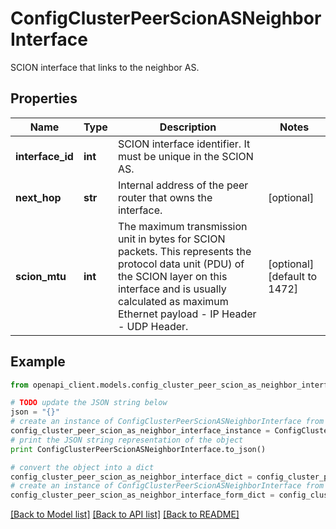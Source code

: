 # ConfigClusterPeerScionASNeighborInterface

SCION interface that links to the neighbor AS.

## Properties

Name | Type | Description | Notes
------------ | ------------- | ------------- | -------------
**interface_id** | **int** | SCION interface identifier. It must be unique in the SCION AS. | 
**next_hop** | **str** | Internal address of the peer router that owns the interface. | [optional] 
**scion_mtu** | **int** | The maximum transmission unit in bytes for SCION packets. This represents the protocol data unit (PDU) of the SCION layer on this interface and is usually calculated as maximum Ethernet payload - IP Header - UDP Header.  | [optional] [default to 1472]

## Example

```python
from openapi_client.models.config_cluster_peer_scion_as_neighbor_interface import ConfigClusterPeerScionASNeighborInterface

# TODO update the JSON string below
json = "{}"
# create an instance of ConfigClusterPeerScionASNeighborInterface from a JSON string
config_cluster_peer_scion_as_neighbor_interface_instance = ConfigClusterPeerScionASNeighborInterface.from_json(json)
# print the JSON string representation of the object
print ConfigClusterPeerScionASNeighborInterface.to_json()

# convert the object into a dict
config_cluster_peer_scion_as_neighbor_interface_dict = config_cluster_peer_scion_as_neighbor_interface_instance.to_dict()
# create an instance of ConfigClusterPeerScionASNeighborInterface from a dict
config_cluster_peer_scion_as_neighbor_interface_form_dict = config_cluster_peer_scion_as_neighbor_interface.from_dict(config_cluster_peer_scion_as_neighbor_interface_dict)
```
[[Back to Model list]](../README.md#documentation-for-models) [[Back to API list]](../README.md#documentation-for-api-endpoints) [[Back to README]](../README.md)


